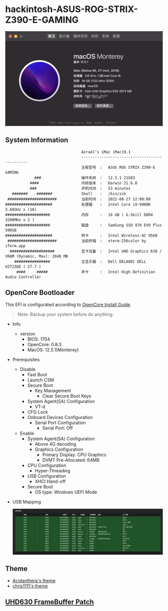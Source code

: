 # hackintosh-ASUS-ROG-STRIX-Z390-E-GAMING

![monterey 12.5.1](./monterey.png)

## System Information

                                      Azrael’s iMac iMac19.1
                                      ----------------------------------------------
                                      主板型号　: 　ASUS ROG STRIX Z390-E GAMING
                 ###                  操作系统　: 　12.5.1 21G83
               ####                   内核版本　: 　Darwin 21.6.0
               ###                    开机时间　: 　53 minutes
       #######    #######             Shell　　: 　/bin/zsh
     ######################           当前时间　: 　2022-08-27 12:08:08
    #####################             处理器　　: 　Intel Core i9-9900K 3.60GHz x (16)
    ####################              内存　　　: 　16 GB ( G.Skill DDR4 3200MHz x 2 )
    ####################              磁盘　　　: 　SamSung SSD 970 EVO Plus 500GB
    #####################             网卡　　　: 　Intel Wireless-AC 9560
     ######################           当前终端　: 　xterm-256color by iTerm.app
      ####################            显卡设备　: 　Intel UHD Graphics 630 / VRAM (Dynamic, Max): 2048 MB
        ################              主显示器　: 　Dell DELA0EC DELL U2723QE ( 27.7 )
         ####     #####               声卡　　　: 　Intel High Definition Audio Controller

## OpenCore Bootloader

This EFI is configurated according to [OpenCore Install Guide](https://dortania.github.io/OpenCore-Install-Guide/).

> Note: Backup your system before do anything.

- Info

  - version
    - BIOS: 1704
    - OpenCore: 0.8.3
    - MacOS: 12.5.1(Monterey)

- Prerequisites

  - Disable
    - Fast Boot
    - Launch CSM
    - Secure Boot
      - Key Management
        - Clear Secure Boot Keys
    - System Agent(SA) Configuration
      - VT-d
    - CFG Lock
    - Onboard Devices Configuration
      - Serial Port Configuration
        - Serial Port: Off
  - Enable
    - System Agent(SA) Configuration
      - Above 4G decoding
      - Graphics Configuration
        - Primary Display: CPU Graphics
        - DVMT Pre-Allocated: 64MB
    - CPU Configuration
      - Hyper-Threading
    - USB Configuration
      - XHCI Hand-off
    - Secure Boot
      - OS type: Windows UEFI Mode

- USB Mapping

  ![USB Mapping](./usbMap/USB_definition.png)


## Theme

- [Acidanthera's theme](https://github.com/acidanthera/OcBinaryData/tree/master/Resources)
- [chris1111's theme](https://github.com/chris1111/My-Simple-OC-Themes)

## [UHD630 FrameBuffer Patch](./frameBufferPatch.md)
